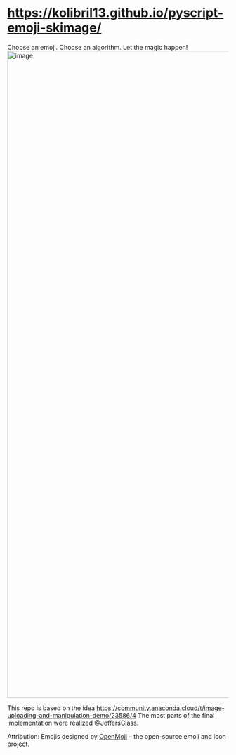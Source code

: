 # https://kolibril13.github.io/pyscript-emoji-skimage/

Choose an emoji. Choose an algorithm. Let the magic happen!
<img width="1474" alt="image" src="https://user-images.githubusercontent.com/44469195/174666012-de9f5fdf-657c-4848-8d2e-eab7aa26f866.png">


This repo is based on the idea https://community.anaconda.cloud/t/image-uploading-and-manipulation-demo/23586/4
The most parts of the final implementation were realized @JeffersGlass.

Attribution:
Emojis designed by [OpenMoji](https://openmoji.org/) – the open-source emoji and icon project.
